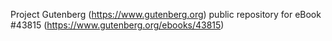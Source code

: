 Project Gutenberg (https://www.gutenberg.org) public repository for eBook #43815 (https://www.gutenberg.org/ebooks/43815)
